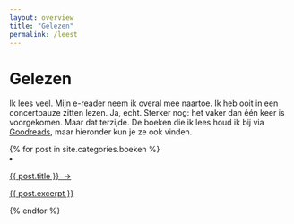 ```yaml
---
layout: overview
title: "Gelezen"
permalink: /leest
---
```


# Gelezen
Ik lees veel. Mijn e-reader neem ik overal mee naartoe. Ik heb ooit in een concertpauze zitten lezen. Ja, echt. Sterker nog: het vaker dan één keer is voorgekomen. Maar dat terzijde. De boeken die ik lees houd ik bij via [Goodreads](https://goodreads.com/ilseml), maar hieronder kun je ze ook vinden.

<div class="blog-list">
{% for post in site.categories.boeken %}
  <li>
    <a href="{{ post.url }}">
      <div class="blog-preview">
      <p class="blog-title">{{ post.title }} &nbsp;&#8594;</p>
      <p class="blog-description">{{ post.excerpt }}</p>
      </div>
    </a>
  </li>
{% endfor %}
</div>
